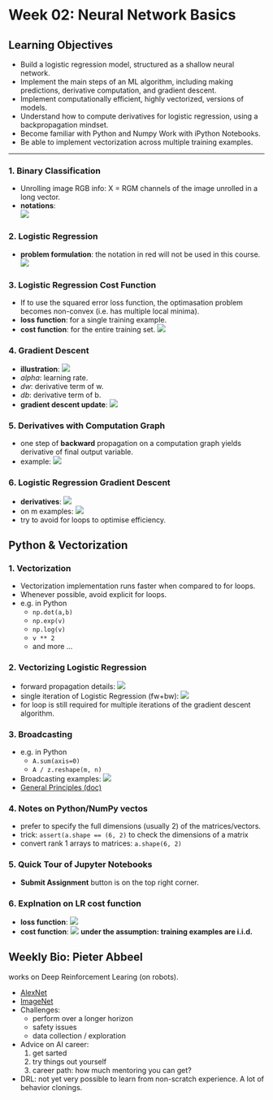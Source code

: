 # Week 02: Neural Network Basics

## Learning Objectives 

* Build a logistic regression model, structured as a shallow neural network. 
* Implement the main steps of an ML algorithm, including making predictions, derivative computation, and gradient descent. 
* Implement computationally efficient, highly vectorized, versions of models.
* Understand how to compute derivatives for logistic regression, using a backpropagation mindset.
* Become familiar with Python and Numpy
Work with iPython Notebooks.
* Be able to implement vectorization across multiple training examples. 

<hr>

### 1. Binary Classification 
* Unrolling image RGB info: X = RGM channels of the image unrolled in a long vector. 
* __notations__:  
![](./img/wk02_BC_notation.png) 

### 2. Logistic Regression 
* __problem formulation__: the notation in red will not be used in this course.  
![](./img/wk02_LR_formulation.png)

### 3. Logistic Regression Cost Function
* If to use the squared error loss function, the optimasation problem becomes non-convex (i.e. has multiple local minima). 
* __loss function__: for a single training example. 
* __cost function__: for the entire training set. 
![](./img/wk02_cost.png)

### 4. Gradient Descent 
* __illustration__: 
![](./img/wk02_GD1.png)
* _alpha_: learning rate.
* _dw_: derivative term of w. 
* _db_: derivative term of b. 
* __gradient descent update__: 
![](./img/wk02_GD2.png)

### 5. Derivatives with Computation Graph
* one step of __backward__ propagation on a computation graph yields derivative of final output variable. 
* example: 
![](./img/wk02_derivative.png)

### 6. Logistic Regression Gradient Descent 
* __derivatives__: 
![](./img/wk02_LR_derivatives.png)
* on m examples: 
![](./img/wk02_LR_m_examples.png)
* try to avoid for loops to optimise efficiency. 

## Python & Vectorization 

### 1. Vectorization 
* Vectorization implementation runs faster when compared to for loops. 
* Whenever possible, avoid explicit for loops. 
* e.g. in Python
	* `np.dot(a,b)`
	* `np.exp(v)` 
	* `np.log(v)`
	* `v ** 2`
	* and more ...

### 2. Vectorizing Logistic Regression 
* forward propagation details: 
![](./img/wk02_vFP.png)
* single iteration of Logistic Regression (fw+bw): 
![](./img/wk02_viteration.png)
* for loop is still required for multiple iterations of the gradient descent algorithm. 

### 3. Broadcasting 
* e.g. in Python
	* `A.sum(axis=0)` 
	* `A / z.reshape(m, n)`
* Broadcasting examples: 
![](./img/wk02_broadcasting.png) 
* [General Principles (doc)](https://docs.scipy.org/doc/numpy-1.13.0/user/basics.broadcasting.html)

### 4. Notes on Python/NumPy vectos
* prefer to specify the full dimensions (usually 2) of the matrices/vectors. 
* trick: `assert(a.shape == (6, 2)` to check the dimensions of a matrix
* convert rank 1 arrays to matrices: `a.shape(6, 2)`

### 5. Quick Tour of Jupyter Notebooks
* __Submit Assignment__ button is on the top right corner. 

### 6. Explnation on LR cost function
* __loss function__: 
![](./img/wk02_exp_loss_function.png)
* __cost function__: 
![](./img/wk02_exp_cost_function.png)
__under the assumption: training examples are i.i.d.__

## Weekly Bio: Pieter Abbeel
works on Deep Reinforcement Learing (on robots). 
 
* [AlexNet](https://en.wikipedia.org/wiki/AlexNet)
* [ImageNet](https://en.wikipedia.org/wiki/ImageNet)
* Challenges: 
	* perform over a longer horizon 
	* safety issues 
	* data collection / exploration
* Advice on AI career: 
	1. get sarted
	2. try things out yourself
	3. career path: how much mentoring you can get? 
* DRL: not yet very possible to learn from non-scratch experience. A lot of behavior clonings. 
